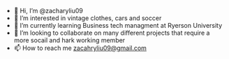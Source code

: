 - 👋 Hi, I’m @zacharyliu09
- 👀 I’m interested in vintage clothes, cars and soccer
- 🌱 I’m currently learning Business tech managment at Ryerson University
- 💞️ I’m looking to collaborate on many different projects that require a more socail and hark working member
- 📫 How to reach me zacahryliu09@gmail.com

<!---
zacharyliu09/zacharyliu09 is a ✨ special ✨ repository because its `README.md` (this file) appears on your GitHub profile.
You can click the Preview link to take a look at your changes.
--->

